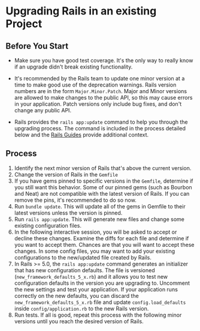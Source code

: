 # Upgrading Rails in an existing Project

## Before You Start

- Make sure you have good test coverage. It's the only way to really know if an upgrade didn't break existing functionality.

- It's recommended by the Rails team to update one minor version at a time to make good use of the deprecation warnings. Rails version numbers are in the form `Major.Minor.Patch`. Major and Minor versions are allowed to make changes to the public API, so this may cause errors in your application. Patch versions only include bug fixes, and don't change any public API.

- Rails provides the `rails app:update` command to help you through the upgrading process. The command is included in the process detailed below and the [Rails Guides]([https://guides.rubyonrails.org/upgrading_ruby_on_rails.html#the-update-task]) provide additional context.

## Process

1. Identify the next minor version of Rails that's above the current version.
2. Change the version of Rails in the `Gemfile`
3. If you have gems pinned to specific versions in the `Gemfile`, determine if you still want this behavior. Some of our pinned gems (such as Bourbon and Neat) are not compatible with the latest version of Rails. If you can remove the pins, it's recommended to do so now.
4. Run `bundle update`. This will update all of the gems in Gemfile to their latest versions unless the version is pinned.
5. Run `rails app:update`. This will generate new files and change some existing configuration files.
6. In the following interactive session, you will be asked to accept or decline these changes. Examine the diffs for each file and determine if you want to accept them. Chances are that you will want to accept these changes. In some config files, you may want to add your existing configurations to the new/updated file created by Rails.
7. In Rails >= 5.0, the `rails app:update` command generates an initializer that has new configuration defaults. The file is versioned (`new_framework_defaults_5_x.rb`) and it allows you to test new configuration defaults in the version you are upgrading to. Uncomment the new settings and test your application. If your application runs correctly on the new defaults, you can discard the `new_framework_defaults_5_x.rb` file and update `config.load_defaults` inside `config/application.rb` to the new Rails version.
8. Run tests. If all is good, repeat this process with the following minor versions until you reach the desired version of Rails.
